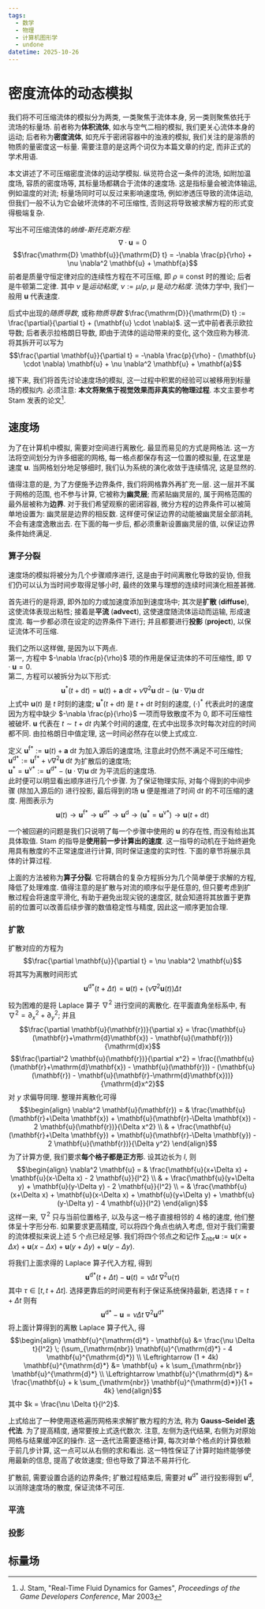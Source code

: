 ```yaml
---
tags:
  - 数学
  - 物理
  - 计算机图形学
  - undone
datetime: 2025-10-26
---
```


# 密度流体的动态模拟
我们将不可压缩流体的模拟分为两类, 一类聚焦于流体本身, 另一类则聚焦依托于流场的标量场.
前者称为**体积流体**, 如水与空气二相的模拟, 我们更关心流体本身的运动;
后者称为**密度流体**, 如充斥于密闭容器中的浊液的模拟, 我们关注的是溶质的物质的量密度这一标量.
需要注意的是这两个词仅为本篇文章的约定, 而非正式的学术用语.

本文讲述了不可压缩密度流体的运动学模拟.
纵览符合这一条件的流场, 如附加温度场, 容质的密度场等, 其标量场都耦合于流体的速度场.
这是指标量会被流体输运, 例如温度的对流;
标量场同时可以反过来影响速度场, 例如渗透压导致的流体运动, 但我们一般不认为它会破坏流体的不可压缩性, 否则这将导致被求解方程的形式变得极端复杂.

写出不可压缩流体的*纳维-斯托克斯方程*:
$$\nabla \cdot \mathbf{u} = 0$$
$$\frac{\mathrm{D} \mathbf{u}}{\mathrm{D} t} = -\nabla \frac{p}{\rho} + \nu \nabla^2 \mathbf{u} + \mathbf{a}$$
前者是质量守恒定律对应的连续性方程在不可压缩, 即 $\rho \equiv \mathrm{const}$ 时的推论;
后者是牛顿第二定律.
其中 $\nu$ 是*运动粘度*, $\nu := \mu/\rho$, $\mu$ 是*动力粘度*.
流体力学中, 我们一般用 $\mathbf{u}$ 代表速度.

后式中出现的*随质导数*, 或称*物质导数* $\frac{\mathrm{D}}{\mathrm{D} t} := \frac{\partial}{\partial t} + (\mathbf{u} \cdot \nabla)$.
这一式中前者表示欧拉导数; 后者表示拉格朗日导数, 即由于流体的运动带来的变化, 这个效应称为移流.
将其拆开可以写为
$$\frac{\partial \mathbf{u}}{\partial t} = -\nabla \frac{p}{\rho} - (\mathbf{u} \cdot \nabla) \mathbf{u} + \nu \nabla^2 \mathbf{u} + \mathbf{a}$$

接下来, 我们将首先讨论速度场的模拟, 这一过程中积累的经验可以被移用到标量场的模拟内.
必须注意: **本文将聚焦于视觉效果而非真实的物理过程**.
本文主要参考 Stam 发表的论文[^1].

## 速度场
为了在计算机中模拟, 需要对空间进行离散化.
最显而易见的方式是网格法.
这一方法将空间划分为许多细密的网格, 每一格点都保存有这一位置的模拟量, 在这里是速度 $\mathbf{u}$.
当网格划分地足够细时, 我们认为系统的演化收敛于连续情况, 这是显然的.

值得注意的是, 为了方便施予边界条件, 我们将网格靠外再扩充一层.
这一层并不属于网格的范围, 也不参与计算, 它被称为**幽灵层**;
而紧贴幽灵层的, 属于网格范围的最外层被称为**边界**.
对于我们希望观察的密闭容器, 微分方程的边界条件可以被简单地设置为:
幽灵层是边界的相反数.
这样便可保证边界的动能被幽灵层全部消耗, 不会有速度逸散出去.
在下面的每一步后, 都必须重新设置幽灵层的值, 以保证边界条件始终满足.

### 算子分裂
速度场的模拟将被分为几个步骤顺序进行, 这是由于时间离散化导致的妥协, 但我们仍可以认为当时间步取得足够小时, 最终的效果与理想的连续时间演化相差甚微.

首先进行的是将源, 即外加的力或加速度添加到速度场中;
其次是**扩散** (**diffuse**), 这使流体表现出粘性;
接着是**平流** (**advect**), 这使速度随流体运动而运输, 形成速度流.
每一步都必须在设定的边界条件下进行; 并且都要进行**投影** (**project**), 以保证流体不可压缩.

我们之所以这样做, 是因为以下两点. \
第一, 方程中 $-\nabla \frac{p}{\rho}$ 项的作用是保证流体的不可压缩性, 即 $\nabla \cdot \mathbf{u} = 0$. <!-- TODO: 需要数学证明 --> \
第二, 方程可以被拆分为以下形式:
$$\mathbf{u}^*(t+\mathrm{d}t) = \mathbf{u}(t) + \mathbf{a} \; \mathrm{d}t + \nu \nabla^2 \mathbf{u} \; \mathrm{d}t - (\mathbf{u} \cdot \nabla) \mathbf{u} \; \mathrm{d}t$$
上式中 $\mathbf{u}(t)$ 是 $t$ 时刻的速度;
$\mathbf{u}^*(t+\mathrm{d}t)$ 是 $t + \mathrm{d}t$ 时刻的速度, $(\cdot)^*$ 代表此时的速度因为方程中缺少 $-\nabla \frac{p}{\rho}$ 一项而导致散度不为 $0$, 即不可压缩性被破坏.
$\mathbf{u}$ 代表在 $t \sim t+\mathrm{d}t$ 内某个时间的速度, 在式中出现多次时每次对应的时间都不同.
由拉格朗日中值定理, 这一时间必然存在以使上式成立.

定义 $\mathbf{u}^{\mathrm{f}*} := \mathbf{u}(t) + \mathbf{a} \; \mathrm{d}t$ 为加入源后的速度场, 注意此时仍然不满足不可压缩性; \
$\mathbf{u}^{\mathrm{d}*} := \mathbf{u}^{\mathrm{f}*} + \nu \nabla^2 \mathbf{u} \; \mathrm{d}t$ 为扩散后的速度场; \
$\mathbf{u}^* = \mathbf{u}^{\mathrm{v}*} := \mathbf{u}^{\mathrm{d}*} - (\mathbf{u} \cdot \nabla) \mathbf{u} \; \mathrm{d}t$ 为平流后的速度场. \
此时便可以明显看出顺序进行几个步骤.
为了保证物理实际, 对每个得到的中间步骤 (除加入源后的) 进行投影, 最后得到的场 $\mathbf{u}$ 便是推进了时间 $\mathrm{d}t$ 的不可压缩的速度. 用图表示为
$$\mathbf{u}(t) \rightarrow \mathbf{u}^{\mathrm{f}*} \rightarrow \mathbf{u}^{\mathrm{d}*} \rightarrow \mathbf{u}^{\mathrm{d}} \rightarrow (\mathbf{u}^{*} = \mathbf{u}^{\mathrm{v}*}) \rightarrow \mathbf{u}(t+\mathrm{d}t)$$

一个被回避的问题是我们只说明了每一个步骤中使用的 $\mathbf{u}$ 的存在性, 而没有给出其具体取值.
Stam 的指导是**使用前一步计算出的速度**.
这一指导的动机在于始终避免用具有散度的不正常速度进行计算, 同时保证速度的实时性.
下面的章节将展示具体的计算过程.

上面的方法被称为**算子分裂**.
它将耦合的复杂方程拆分为几个简单便于求解的方程, 降低了处理难度.
值得注意的是扩散与对流的顺序似乎是任意的, 但只要考虑到扩散过程会将速度平滑化, 有助于避免出现尖锐的速度区, 就会知道将其放置于更靠前的位置可以改善后续步骤的数值稳定性与精度, 因此这一顺序更加合理.

### 扩散
扩散对应的方程为
$$\frac{\partial \mathbf{u}}{\partial t} = \nu \nabla^2 \mathbf{u}$$
将其写为离散时间形式
$$\mathbf{u}^{\mathrm{d}*}(t+\Delta t) = \mathbf{u}(t) + (\nu \nabla^2 \mathbf{u}(t)) \Delta t$$

较为困难的是将 Laplace 算子 $\nabla^2$ 进行空间的离散化.
在平面直角坐标系中, 有 $\nabla^2 = \partial_x^2 + \partial_y^2$;
并且
$$\frac{\partial \mathbf{u}(\mathbf{r})}{\partial x} = \frac{\mathbf{u}(\mathbf{r}+\mathrm{d}\mathbf{x}) - \mathbf{u}(\mathbf{r})}{\mathrm{d}x}$$
$$\frac{\partial^2 \mathbf{u}(\mathbf{r})}{\partial x^2}
  = \frac{(\mathbf{u}(\mathbf{r}+\mathrm{d}\mathbf{x}) - \mathbf{u}(\mathbf{r})) - (\mathbf{u}(\mathbf{r}) - \mathbf{u}(\mathbf{r}-\mathrm{d}\mathbf{x}))}
  {\mathrm{d}x^2}$$
对 $y$ 求偏导同理.
整理并离散化可得
$$\begin{align}
\nabla^2 \mathbf{u}(\mathbf{r})
  = & \frac{\mathbf{u}(\mathbf{r}+\Delta \mathbf{x}) + \mathbf{u}(\mathbf{r}-\Delta \mathbf{x}) - 2 \mathbf{u}(\mathbf{r})}{\Delta x^2} \\
  & + \frac{\mathbf{u}(\mathbf{r}+\Delta \mathbf{y}) + \mathbf{u}(\mathbf{r}-\Delta \mathbf{y}) - 2 \mathbf{u}(\mathbf{r})}{\Delta y^2}
\end{align}$$
为了计算方便, 我们要求**每个格子都是正方形**.
设其边长为 $l$, 则
$$\begin{align}
\nabla^2 \mathbf{u}
  = & \frac{\mathbf{u}(x+\Delta x) + \mathbf{u}(x-\Delta x) - 2 \mathbf{u}}{l^2} \\
  & + \frac{\mathbf{u}(y+\Delta y) + \mathbf{u}(y-\Delta y) - 2 \mathbf{u}}{l^2} \\
  = & \frac{\mathbf{u}(x+\Delta x) + \mathbf{u}(x-\Delta x) + \mathbf{u}(y+\Delta y) + \mathbf{u}(y-\Delta y) - 4 \mathbf{u}}{l^2}
\end{align}$$
这样一来, $\nabla^2$ 只与当前位置格子, 以及与这一格子直接相邻的 4 格的速度, 他们整体呈十字形分布.
如果要求更高精度, 可以将四个角点也纳入考虑, 但对于我们需要的流体模拟来说上述 5 个点已经足够.
我们将四个邻点之和记作 $\sum_\mathrm{nbr} \mathbf{u} := \mathbf{u}(x+\Delta x) + \mathbf{u}(x-\Delta x) + \mathbf{u}(y+\Delta y) + \mathbf{u}(y-\Delta y)$.

将我们上面求得的 Laplace 算子代入方程, 得到
$$\mathbf{u}^{\mathrm{d}*}(t+\Delta t) - \mathbf{u}(t) = \nu \Delta t \; \nabla^2 \mathrm{u}(\tau)$$
其中 $\tau \in [t, t+\Delta t]$.
选择更靠后的时间更有利于保证系统保持最新, 若选择 $\tau = t+\Delta t$ 则有
$$\mathbf{u}^{\mathrm{d}*} - \mathbf{u} = \nu \Delta t \; \nabla^2 \mathbf{u}^{\mathrm{d}*}$$
将上面计算得到的离散 Laplace 算子代入, 得
$$\begin{align}
\mathbf{u}^{\mathrm{d}*} - \mathbf{u} &= \frac{\nu \Delta t}{l^2} \; (\sum_{\mathrm{nbr}} \mathbf{u}^{\mathrm{d}*} - 4 \mathbf{u}^{\mathrm{d}*}) \\
\Leftrightarrow (1 + 4k) \mathbf{u}^{\mathrm{d}*} &= \mathbf{u} + k \sum_{\mathrm{nbr}} \mathbf{u}^{\mathrm{d}*} \\
\Leftrightarrow \mathbf{u}^{\mathrm{d}*} &= \frac{\mathbf{u} + k \sum_{\mathrm{nbr}} \mathbf{u}^{\mathrm{d}*}}{1 + 4k}
\end{align}$$
其中 $k = \frac{\nu \Delta t}{l^2}$.

上式给出了一种使用逐格遍历网格来求解扩散方程的方法, 称为 **Gauss–Seidel 迭代法**.
为了提高精度, 通常要按上式迭代数次.
注意, 左侧为迭代结果, 右侧为对原始网格与结果缓冲区的操作.
这一迭代法需要逐格计算, 每次对单个格点的计算依赖于前几步计算, 这一点可以从右侧的求和看出.
这一特性保证了计算时始终能够使用最新的信息, 提高了收敛速度; 但也导致了算法不易并行化.

扩散前, 需要设置合适的边界条件;
扩散过程结束后, 需要对 $\mathbf{u}^{\mathrm{d}*}$ 进行投影得到 $\mathbf{u}^{\mathrm{d}}$, 以消除速度场的散度, 保证流体不可压.

### 平流

### 投影

## 标量场


[^1]: J. Stam, "Real-Time Fluid Dynamics for Games", *Proceedings of the Game Developers Conference*, Mar 2003
